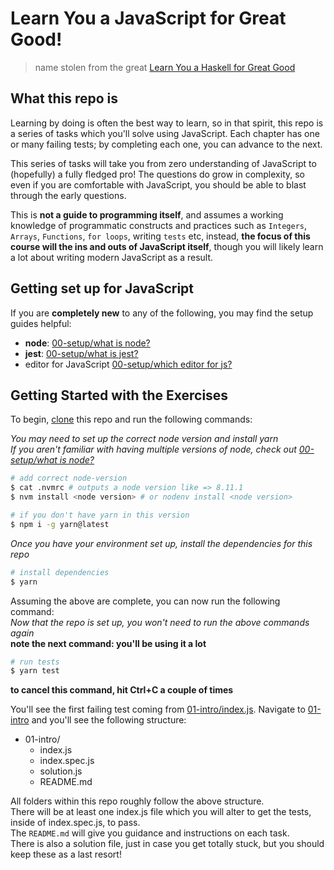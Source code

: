 # Learn You a JavaScript for Great Good!

> name stolen from the great [Learn You a Haskell for Great Good](http://learnyouahaskell.com/chapters)

## What this repo is

Learning by doing is often the best way to learn, so in that spirit, this repo is a series of tasks which you'll solve using JavaScript. Each chapter has one or many failing tests; by completing each one, you can advance to the next.

This series of tasks will take you from zero understanding of JavaScript to (hopefully) a fully fledged pro! The questions do grow in complexity, so even if you are comfortable with JavaScript, you should be able to blast through the early questions.

This is **not a guide to programming itself**, and assumes a working knowledge of programmatic constructs and practices such as `Integers`, `Arrays`, `Functions`, `for loops`, writing `tests` etc, instead, **the focus of this course will the ins and outs of JavaScript itself**, though you will likely learn a lot about writing modern JavaScript as a result.

## Getting set up for JavaScript

If you are **completely new** to any of the following, you may find the setup guides helpful:
- **node**: [00-setup/what is node?](./00-setting-up-for-javascript/what-is-node.md)
- **jest**: [00-setup/what is jest?](./00-setting-up-for-javascript/what-is-jest.md)
- editor for JavaScript [00-setup/which editor for js?](./00-setting-up-for-javascript/js-editors.md)

## Getting Started with the Exercises

To begin, [clone](https://help.github.com/articles/cloning-a-repository) this repo and run the following commands:

*You may need to set up the correct node version and install yarn*  
*If you aren't familiar with having multiple versions of node, check out [00-setup/what is node?](./00-setting-up-for-javascript/what-is-node.md)*

```sh
# add correct node-version
$ cat .nvmrc # outputs a node version like => 8.11.1
$ nvm install <node version> # or nodenv install <node version>

# if you don't have yarn in this version
$ npm i -g yarn@latest
```

*Once you have your environment set up, install the dependencies for this repo*
```sh
# install dependencies
$ yarn
```

Assuming the above are complete, you can now run the following command:  
*Now that the repo is set up, you won't need to run the above commands again*  
**note the next command: you'll be using it a lot**

```sh
# run tests
$ yarn test
```
**to cancel this command, hit Ctrl+C a couple of times**

You'll see the first failing test coming from [01-intro/index.js](./01-intro/index.js). Navigate to [01-intro](./01-intro) and you'll see the following structure:

- 01-intro/
  - index.js
  - index.spec.js
  - solution.js
  - README.md

All folders within this repo roughly follow the above structure.  
There will be at least one index.js file which you will alter to get the tests, inside of index.spec.js, to pass.  
The `README.md` will give you guidance and instructions on each task.  
There is also a solution file, just in case you get totally stuck, but you should keep these as a last resort!

